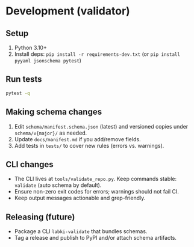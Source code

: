 ﻿# Development (validator)

## Setup

1. Python 3.10+
2. Install deps: `pip install -r requirements-dev.txt` (or `pip install pyyaml jsonschema pytest`)

## Run tests

```bash
pytest -q
```

## Making schema changes

1. Edit `schema/manifest.schema.json` (latest) and versioned copies under `schema/v{major}/` as needed.
2. Update `docs/manifest.md` if you add/remove fields.
3. Add tests in `tests/` to cover new rules (errors vs. warnings).

## CLI changes

- The CLI lives at `tools/validate_repo.py`. Keep commands stable: `validate` (auto schema by default).
- Ensure non-zero exit codes for errors; warnings should not fail CI.
- Keep output messages actionable and grep-friendly.

## Releasing (future)

- Package a CLI `labki-validate` that bundles schemas.
- Tag a release and publish to PyPI and/or attach schema artifacts.
